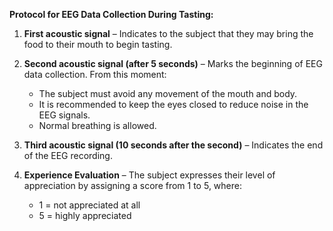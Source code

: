 **Protocol for EEG Data Collection During Tasting:**

1. **First acoustic signal** – Indicates to the subject that they may bring the food to their mouth to begin tasting.
2. **Second acoustic signal (after 5 seconds)** – Marks the beginning of EEG data collection. From this moment:
  
   - The subject must avoid any movement of the mouth and body.
   - It is recommended to keep the eyes closed to reduce noise in the EEG signals.
   - Normal breathing is allowed.

3. **Third acoustic signal (10 seconds after the second)** – Indicates the end of the EEG recording.

4. **Experience Evaluation** – The subject expresses their level of appreciation by assigning a score from 1 to 5, where:
   
   - 1 = not appreciated at all
   - 5 = highly appreciated

